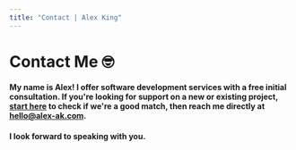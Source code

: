 ```yaml
---
title: "Contact | Alex King"
---
```


# **Contact Me** 🤓

#### My name is Alex! I offer software development services with a free initial consultation. If you're looking for support on a new or existing project, [start here](/about) to check if we're a good match, then reach me directly at [hello@alex-ak.com](mailto:hello@alex-ak.com).

#### I look forward to speaking with you.
